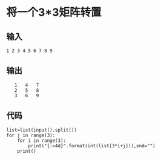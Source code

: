 # 将一个3*3矩阵转置
## 输入
```
1 2 3 4 5 6 7 8 9
```
## 输出
```
   1   4   7
   2   5   8
   3   6   9
```
## 代码
```
list=list(input().split())
for j in range(3):
    for i in range(3):
        print("{:>4d}".format(int(list[3*i+j])),end="")
    print()
```